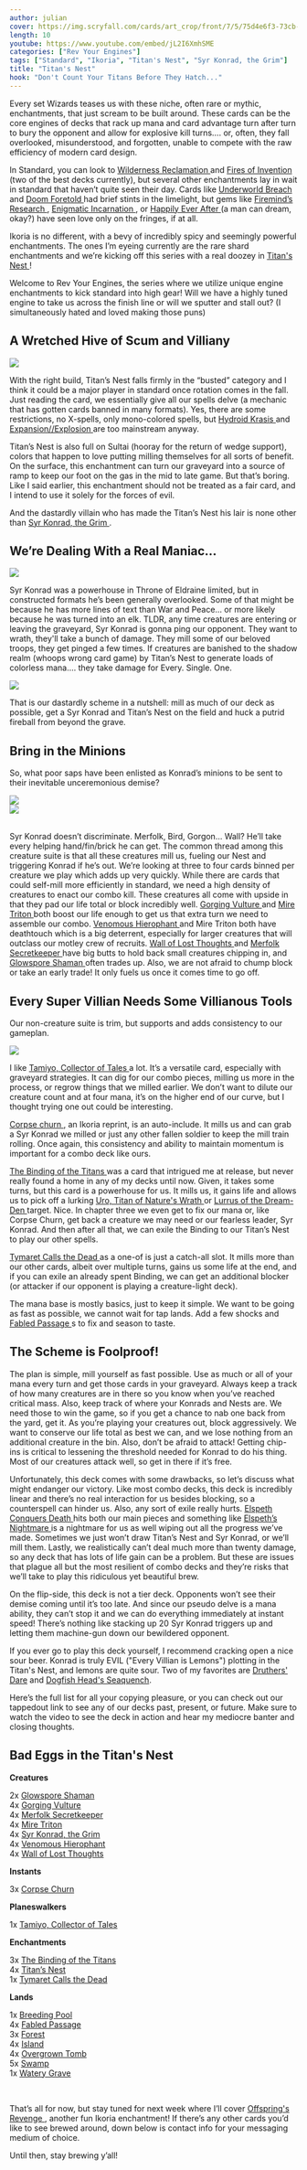 ```yaml
---
author: julian
cover: https://img.scryfall.com/cards/art_crop/front/7/5/75d4e6f3-73cb-4799-bcb9-c1f5bc234a02.jpg?1586521298
length: 10
youtube: https://www.youtube.com/embed/jL2I6XmhSME
categories: ["Rev Your Engines"]
tags: ["Standard", "Ikoria", "Titan's Nest", "Syr Konrad, the Grim"]
title: "Titan's Nest"
hook: "Don't Count Your Titans Before They Hatch..."
---
```

Every set Wizards teases us with these niche, often rare or mythic, enchantments, that just scream to be built around. These cards can be the core engines of decks that 
rack up mana and card advantage turn after turn to bury the opponent and allow for explosive kill turns…. or, often, they fall overlooked, misunderstood, and forgotten, 
unable to compete with the raw efficiency of modern card design.
<p>
In Standard, you can look to 
<a 
    class="accented-link" 
    target="_blank"
    href="https://scryfall.com/card/rna/149/wilderness-reclamation" 
    data-toggle="popover" 
    data-placement="top" 
    data-content="<img src='https://img.scryfall.com/cards/large/front/5/4/54af08f7-9c6c-464e-b2f7-2b5803f36481.jpg?1584831336' width=100% height=100%>">
    Wilderness Reclamation
</a> and
<a 
    class="accented-link" 
    target="_blank"
    href="https://scryfall.com/card/eld/125/fires-of-invention" 
    data-toggle="popover" 
    data-placement="top" 
    data-content="<img src='https://img.scryfall.com/cards/large/front/a/1/a12b16b0-f75f-42d8-9b24-947c1908e0f7.jpg?1572490362' width=100% height=100%>">
    Fires of Invention
</a> (two of the best decks currently), but several other enchantments lay in wait in standard that haven’t quite seen their day. Cards like 
<a 
    class="accented-link" 
    target="_blank"
    href="https://scryfall.com/card/thb/161/underworld-breach" 
    data-toggle="popover" 
    data-placement="top" 
    data-content="<img src='https://img.scryfall.com/cards/large/front/0/e/0e51d796-7279-4c06-87f0-37adbdaa41df.jpg?1583750118' width=100% height=100%>">
    Underworld Breach
</a> and 
<a 
    class="accented-link" 
    target="_blank"
    href="https://scryfall.com/card/eld/187/doom-foretold" 
    data-toggle="popover" 
    data-placement="top" 
    data-content="<img src='https://img.scryfall.com/cards/large/front/e/7/e76c0c83-3e87-474d-bc72-1677eed32cfa.jpg?1572490732' width=100% height=100%>">
    Doom Foretold
</a> had brief stints in the limelight, but gems like 
<a 
    class="accented-link" 
    target="_blank"
    href="https://scryfall.com/card/grn/171/fireminds-research" 
    data-toggle="popover" 
    data-placement="top" 
    data-content="<img src='https://img.scryfall.com/cards/large/front/4/b/4bc926b2-1e54-4c62-8b6c-fce4ef013abc.jpg?1572893624' width=100% height=100%>">
    Firemind’s Research
</a>, 
<a 
    class="accented-link" 
    target="_blank"
    href="https://scryfall.com/card/thb/215/enigmatic-incarnation" 
    data-toggle="popover" 
    data-placement="top" 
    data-content="<img src='https://img.scryfall.com/cards/large/front/d/d/dd116c0b-0404-42ba-978f-7044b1a03d90.jpg?1581481041' width=100% height=100%>">
    Enigmatic Incarnation
</a>, or 
<a 
    class="accented-link" 
    target="_blank"
    href="https://scryfall.com/card/eld/16/happily-ever-after" 
    data-toggle="popover" 
    data-placement="top" 
    data-content="<img src='https://img.scryfall.com/cards/large/front/d/3/d32d85d5-a6f0-4cc5-9fd6-6b329aae2e5b.jpg?1572489697' width=100% height=100%>">
    Happily Ever After
</a> (a man can dream, okay?) have seen love only on the fringes, if at all. 
</p>
<p>
Ikoria is no different, with a bevy of incredibly spicy and seemingly powerful enchantments. The ones I’m eyeing currently are the rare shard enchantments and we’re 
kicking off this series with a real doozey in <a 
    class="accented-link" 
    target="_blank"
    href="https://scryfall.com/card/iko/212/titans-nest" 
    data-toggle="popover" 
    data-placement="top" 
    data-content="<img src='https://img.scryfall.com/cards/large/front/7/5/75d4e6f3-73cb-4799-bcb9-c1f5bc234a02.jpg?1586521298' width=100% height=100%>">
    Titan's Nest
</a>!
</p>
<p>
Welcome to Rev Your Engines, the series where we utilize unique engine enchantments to kick standard into high gear! Will we have a highly tuned engine to take us 
across the finish line or will we sputter and stall out? (I simultaneously hated and loved making those puns)
</p>

## A Wretched Hive of Scum and Villiany

<div class="text-center">
    <img src="/assets/images/RYE/rye1/rye1-4.png" style="max-width: 25%" class="img-fluid">
</div>

<p>
With the right build, Titan’s Nest falls firmly in the “busted” category and I think it could be a major player in standard once rotation comes in the fall. Just 
reading the card, we essentially give all our spells delve (a mechanic that has gotten cards banned in many formats). Yes, there are some restrictions, no X-spells, 
only mono-colored spells, but 
<a 
    class="accented-link" 
    target="_blank"
    href="https://scryfall.com/card/rna/183/hydroid-krasis" 
    data-toggle="popover" 
    data-placement="top" 
    data-content="<img src='https://img.scryfall.com/cards/large/front/8/0/801dd9c6-b159-4e1c-af2c-214c1f573633.jpg?1584833616' width=100% height=100%>">
    Hydroid Krasis
</a> and 
<a 
    class="accented-link" 
    target="_blank"
    href="https://scryfall.com/card/grn/224/expansion-explosion" 
    data-toggle="popover" 
    data-placement="top" 
    data-content="<img src='https://img.scryfall.com/cards/large/front/e/0/e0644c92-4d67-475e-8c8e-0e2c493682fb.jpg?1572893978' width=100% height=100%>">
    Expansion//Explosion
</a> are too mainstream anyway.
</p> 
<p>
Titan’s Nest is also full on Sultai (hooray for the return of wedge support), colors that happen to love putting milling themselves for all sorts of benefit.
On the surface, this enchantment can turn our graveyard into a source of ramp to keep our foot on the gas in the mid to late game. But that’s boring. Like I said 
earlier, this enchantment should not be treated as a fair card, and I intend to use it solely for the forces of evil. 
</p>
<p>
And the dastardly villain who has made the Titan’s Nest his lair is none other than 
<a 
    class="accented-link" 
    target="_blank"
    href="https://scryfall.com/card/eld/107/syr-konrad-the-grim" 
    data-toggle="popover" 
    data-placement="top" 
    data-content="<img src='https://img.scryfall.com/cards/large/front/a/8/a808868f-aea8-4651-9357-85a4d7b4f290.jpg?1572490254' width=100% height=100%>">
    Syr Konrad, the Grim
</a>.
</p>

## We’re Dealing With a Real Maniac…

<div class="text-center">
    <img src="/assets/images/RYE/rye1/rye1-5.png" style="max-width: 25%" class="img-fluid">
</div>

<p>
Syr Konrad was a powerhouse in Throne of Eldraine limited, but in constructed formats he’s been generally overlooked. Some of that might be because he has more lines of 
text than War and Peace… or more likely because he was turned into an elk. TLDR, any time creatures are entering or leaving the graveyard, Syr Konrad is gonna ping our 
opponent. They want to wrath, they'll take a bunch of damage. They mill some of our beloved troops, they get pinged a few times. If creatures are banished to the shadow 
realm (whoops wrong card game) by Titan’s Nest to generate loads of colorless mana…. they take damage for Every. Single. One.

<div class="text-center">
    <img src="https://media.tenor.com/images/9ddd4d18f51e2375710bb9349d07d332/tenor.gif" style="max-width: 100%" class="img-fluid">
</div>

</p>
<p>
That is our dastardly scheme in a nutshell: mill as much of our deck as possible, get a Syr Konrad and Titan’s Nest on the field and huck a putrid fireball from 
beyond the grave.
</p>

## Bring in the Minions

<p>
So, what poor saps have been enlisted as Konrad’s minions to be sent to their inevitable unceremonious demise?
</p>

<img src="/assets/images/RYE/rye1/rye1-1.png" class="img-fluid">
<div class="text-center">
    <img src="/assets/images/RYE/rye1/rye1-2.png" style="max-width: 25%" class="img-fluid">
</div>
<br />
<p>
Syr Konrad doesn’t discriminate. Merfolk, Bird, Gorgon… Wall? He’ll take every helping hand/fin/brick he can get. The common thread among this creature suite is 
that all these creatures mill us, fueling our Nest and triggering Konrad if he’s out. We’re looking at three to four cards binned per creature we play which adds up 
very quickly. While there are cards that could self-mill more efficiently in standard, we need a high density of creatures to enact our combo kill. These creatures all 
come with upside in that they pad our life total or block incredibly well. <a 
    class="accented-link" 
    target="_blank"
    href="https://scryfall.com/card/m20/102/gorging-vulture" 
    data-toggle="popover" 
    data-placement="top" 
    data-content="<img src='https://img.scryfall.com/cards/large/front/3/7/37cbe5f2-5b6b-41de-9586-c7cc83464cf2.jpg?1563898929' width=100% height=100%>">
    Gorging Vulture
</a> and <a 
    class="accented-link" 
    target="_blank"
    href="https://scryfall.com/card/thb/105/mire-triton" 
    data-toggle="popover" 
    data-placement="top" 
    data-content="<img src='https://img.scryfall.com/cards/large/front/3/f/3f8427d3-4d9e-48c9-838b-239fd1357d95.jpg?1581479874' width=100% height=100%>">
    Mire Triton
</a> both boost our life enough to get us that extra turn we need to assemble our combo. <a 
    class="accented-link" 
    target="_blank"
    href="https://scryfall.com/card/thb/122/venomous-hierophant" 
    data-toggle="popover" 
    data-placement="top" 
    data-content="<img src='https://img.scryfall.com/cards/large/front/9/d/9dc2b661-2f42-419d-837f-bbf097c1153c.jpg?1581480034' width=100% height=100%>">
    Venomous Hierophant
</a> and Mire Triton both have deathtouch which is a big deterrent, especially for larger creatures that will outclass our motley crew of 
recruits. 
<a 
    class="accented-link" 
    target="_blank"
    href="https://scryfall.com/card/rna/59/wall-of-lost-thoughts" 
    data-toggle="popover" 
    data-placement="top" 
    data-content="<img src='https://img.scryfall.com/cards/normal/front/0/3/03a0a627-ea7a-48bb-bf30-60b2677dd8ae.jpg?1584830422' width=100% height=100%>">
    Wall of Lost Thoughts
</a> and 
<a 
    class="accented-link" 
    target="_blank"
    href="https://scryfall.com/card/eld/53/merfolk-secretkeeper-venture-deeper" 
    data-toggle="popover" 
    data-placement="top" 
    data-content="<img src='https://img.scryfall.com/cards/large/front/c/e/ceb7308d-608c-4ede-9496-d795fc5bb271.jpg?1572489928' width=100% height=100%>">
    Merfolk Secretkeeper
</a> have big butts to hold back small creatures chipping in, and 
<a 
    class="accented-link" 
    target="_blank"
    href="https://scryfall.com/card/grn/173/glowspore-shaman" 
    data-toggle="popover" 
    data-placement="top" 
    data-content="<img src='https://img.scryfall.com/cards/large/front/0/8/08fe260a-d204-4e75-b3e5-0cd9b4ca7084.jpg?1572893638' width=100% height=100%>">
    Glowspore Shaman
</a> often trades up. Also, we are not afraid to chump block or take an early trade! It only fuels us once it comes time to go off.
</p>

## Every Super Villian Needs Some Villianous Tools

<p>
Our non-creature suite is trim, but supports and adds consistency to our gameplan.
</p>

<img src="/assets/images/RYE/rye1/rye1-3.png" class="img-fluid">

<p>
I like 
<a 
    class="accented-link" 
    target="_blank"
    href="https://scryfall.com/card/war/220/tamiyo-collector-of-tales" 
    data-toggle="popover" 
    data-placement="top" 
    data-content="<img src='https://img.scryfall.com/cards/large/front/7/6/76776b24-a2e1-4590-88e7-8a421baf2fc4.jpg?1557577288' width=100% height=100%>">
    Tamiyo, Collector of Tales
</a> a lot. It’s a versatile card, especially with graveyard strategies. It can dig for our combo pieces, milling us more in the process, or regrow things that we milled 
earlier. We don’t want to dilute our creature count and at four mana, it’s on the higher end of our curve, but I thought trying one out could be interesting.
</p>
<p>
<a 
    class="accented-link" 
    target="_blank"
    href="https://scryfall.com/search?q=corpse+churn+s%3Aiko&unique=cards&as=grid&order=name" 
    data-toggle="popover" 
    data-placement="top" 
    data-content="<img src='https://img.scryfall.com/cards/large/front/a/1/a1c0c764-791d-4181-8f7a-147554d97d97.jpg?1586516237' width=100% height=100%>">
    Corpse churn
</a>, an Ikoria reprint, is an auto-include. It mills us and can grab a Syr Konrad we milled or just any other fallen soldier to keep the mill train 
rolling. Once again, this consistency and ability to maintain momentum is important for a combo deck like ours.
</p>
<p>
<a 
    class="accented-link" 
    target="_blank"
    href="https://scryfall.com/card/thb/166/the-binding-of-the-titans" 
    data-toggle="popover" 
    data-placement="top" 
    data-content="<img src='https://img.scryfall.com/cards/large/front/4/6/46fb94ad-f9be-48b4-b65a-4e736e5ffdbb.jpg?1581480556' width=100% height=100%>">
    The Binding of the Titans
</a> was a card that intrigued me at release, but never really found a home in any of my decks until now. Given, it takes some turns, but 
this card is a powerhouse for us. It mills us, it gains life and allows us to pick off a lurking <a 
    class="accented-link" 
    target="_blank"
    href="https://scryfall.com/card/thb/229/uro-titan-of-natures-wrath" 
    data-toggle="popover" 
    data-placement="top" 
    data-content="<img src='https://img.scryfall.com/cards/large/front/a/0/a0b6a71e-56cb-4d25-8f2b-7a4f1b60900d.jpg?1581481163' width=100% height=100%>">
    Uro, Titan of Nature's Wrath
</a> or 
<a 
    class="accented-link" 
    target="_blank"
    href="https://scryfall.com/card/iko/226/lurrus-of-the-dream-den" 
    data-toggle="popover" 
    data-placement="top" 
    data-content="<img src='https://img.scryfall.com/cards/large/front/5/a/5ad36fb2-c44e-4085-ba0d-54277841ad3a.jpg?1588373355' width=100% height=100%>">
    Lurrus of the Dream-Den
</a> target. Nice. In chapter three we even get to 
fix our mana or, like Corpse Churn, get back a creature we may need or our fearless leader, Syr Konrad. And then after all that, we can exile the Binding to our Titan’s 
Nest to play our other spells.
</p>
<p>
<a 
    class="accented-link" 
    target="_blank"
    href="https://scryfall.com/card/thb/118/tymaret-calls-the-dead" 
    data-toggle="popover" 
    data-placement="top" 
    data-content="<img src='https://img.scryfall.com/cards/large/front/6/8/68c0d087-540a-4249-9265-f13cc8e776ea.jpg?1581479994' width=100% height=100%>">
    Tymaret Calls the Dead
</a> as a one-of is just a catch-all slot. It mills more than our other cards, albeit over multiple turns, gains us some life at the end, 
and if you can exile an already spent Binding, we can get an additional blocker (or attacker if our opponent is playing a creature-light deck).
</p>
<p>
The mana base is mostly basics, just to keep it simple. We want to be going as fast as possible, we cannot wait for tap lands. Add a few shocks and 
<a 
    class="accented-link" 
    target="_blank"
    href="https://scryfall.com/card/eld/244/fabled-passage" 
    data-toggle="popover" 
    data-placement="top" 
    data-content="<img src='https://img.scryfall.com/cards/large/front/b/8/b841bfa8-7c17-4df2-8466-780ab9a4a53a.jpg?1572491204' width=100% height=100%>">
    Fabled Passage
</a>s to fix and season to taste.
</p>

## The Scheme is Foolproof!

<p>
The plan is simple, mill yourself as fast possible. Use as much or all of your mana every turn and get those cards in your graveyard. Always keep a track of how many 
creatures are in there so you know when you’ve reached critical mass. Also, keep track of where your Konrads and Nests are. We need those to win the game, so if you get 
a chance to nab one back from the yard, get it. As you’re playing your creatures out, block aggressively. We want to conserve our life total as best we can, and we lose 
nothing from an additional creature in the bin. Also, don’t be afraid to attack! Getting chip-ins is critical to lessening the threshold needed for Konrad to do his 
thing. Most of our creatures attack well, so get in there if it’s free.
</p>
<p>
Unfortunately, this deck comes with some drawbacks, so let’s discuss what might endanger our victory. Like most combo decks, this deck is incredibly linear and there’s 
no real interaction for us besides blocking, so a counterspell can hinder us. Also, any sort of exile really hurts. 
<a 
    class="accented-link" 
    target="_blank"
    href="https://scryfall.com/card/thb/13/elspeth-conquers-death" 
    data-toggle="popover" 
    data-placement="top" 
    data-content="<img src='https://img.scryfall.com/cards/normal/front/e/a/ea20208b-1939-4c69-8cfd-c0a42f9dc427.jpg?1586801037' width=100% height=100%>">
    Elspeth Conquers Death
</a> hits both our main pieces and something like 
<a 
    class="accented-link" 
    target="_blank"
    href="https://scryfall.com/card/thb/91/elspeths-nightmare" 
    data-toggle="popover" 
    data-placement="top" 
    data-content="<img src='https://img.scryfall.com/cards/normal/front/3/7/37ccd974-d2bc-4fcf-94a7-0a868a04cb98.jpg?1586801044' width=100% height=100%>">
    Elspeth’s Nightmare
</a> is a nightmare for us as well wiping out all the progress we’ve made. Sometimes we just won’t draw Titan’s Nest and Syr Konrad, or we’ll mill them. Lastly, we 
realistically can’t deal much more than twenty damage, so any deck that has lots of life gain can be a problem. But these are issues that plague all but the most 
resilient of combo decks and they’re risks that we’ll take to play this ridiculous yet beautiful brew. 
</p>
<p>
On the flip-side, this deck is not a tier deck. Opponents won’t see their demise coming until it’s too late. And since our pseudo delve is a mana ability, they can’t 
stop it and we can do everything immediately at instant speed! There’s nothing like stacking up 20 Syr Konrad triggers up and letting them machine-gun down our 
bewildered opponent. 
</p>
<p>
If you ever go to play this deck yourself, I recommend cracking open a nice sour beer. Konrad is truly EVIL ("Every Villian is Lemons") plotting in the Titan's Nest, and lemons are quite sour. Two of my favorites are 
<a href="http://www.druthersbrewing.com/beer/the-dare-gose">Druthers' Dare</a> 
and 
<a href="https://www.dogfish.com/brewery/beer/seaquench-ale">Dogfish Head's Seaquench</a>.
</p>
<p>
Here’s the full list for all your copying pleasure, or you can check out our tappedout link to see any of our decks past, present, or future. Make sure to watch the video to see the deck in action and hear my mediocre banter and closing thoughts. 
</p>

## Bad Eggs in the Titan's Nest

<div class="row">
   <div class="col-md-2"></div>
   <div class="col-md-8">
       <div class="row">
           <div class="col-6">
               <b>Creatures</b>
               <p class="mb-0">
                    2x <a
                       class="accented-link"
                       target="_blank"
                       href="https://scryfall.com/card/grn/173/glowspore-shaman"
                       data-toggle="popover"
                       data-placement="top"
                       data-content="<img src='https://img.scryfall.com/cards/large/front/0/8/08fe260a-d204-4e75-b3e5-0cd9b4ca7084.jpg?1572893638' width=100% height=100%>">
                       Glowspore Shaman
                   </a><br />
                    4x <a
                       class="accented-link"
                       target="_blank"
                       href="https://scryfall.com/card/m20/102/gorging-vulture"
                       data-toggle="popover"
                       data-placement="top"
                       data-content="<img src='https://img.scryfall.com/cards/large/front/3/7/37cbe5f2-5b6b-41de-9586-c7cc83464cf2.jpg?1563898929' width=100% height=100%>">
                       Gorging Vulture
                   </a><br />
                    4x <a
                       class="accented-link"
                       target="_blank"
                       href="https://scryfall.com/card/eld/53/merfolk-secretkeeper-venture-deeper"
                       data-toggle="popover"
                       data-placement="top"
                       data-content="<img src='https://img.scryfall.com/cards/large/front/c/e/ceb7308d-608c-4ede-9496-d795fc5bb271.jpg?1572489928' width=100% height=100%>">
                       Merfolk Secretkeeper
                   </a><br />
                    4x <a
                       class="accented-link"
                       target="_blank"
                       href="https://img.scryfall.com/cards/large/front/0/d/0dcdad71-323e-41e0-a1b3-9fd5b753e71c.jpg?1584831692"
                       data-toggle="popover"
                       data-placement="top"
                       data-content="<img src='https://img.scryfall.com/cards/large/front/3/f/3f8427d3-4d9e-48c9-838b-239fd1357d95.jpg?1581479874' width=100% height=100%>">
                       Mire Triton
                   </a><br />
                    4x <a
                       class="accented-link"
                       target="_blank"
                       href="https://img.scryfall.com/cards/large/front/0/d/0dcdad71-323e-41e0-a1b3-9fd5b753e71c.jpg?1584831692"
                       data-toggle="popover"
                       data-placement="top"
                       data-content="<img src='https://img.scryfall.com/cards/large/front/0/d/0dcdad71-323e-41e0-a1b3-9fd5b753e71c.jpg?1584831692' width=100% height=100%>">
                       Syr Konrad, the Grim
                   </a><br />
                    4x <a
                       class="accented-link"
                       target="_blank"
                       href="https://scryfall.com/card/thb/122/venomous-hierophant"
                       data-toggle="popover"
                       data-placement="top"
                       data-content="<img src='https://img.scryfall.com/cards/large/front/9/d/9dc2b661-2f42-419d-837f-bbf097c1153c.jpg?1581480034' width=100% height=100%>">
                       Venomous Hierophant
                   </a><br />
                    4x <a
                       class="accented-link"
                       target="_blank"
                       href="https://scryfall.com/card/rna/59/wall-of-lost-thoughts"
                       data-toggle="popover"
                       data-placement="top"
                       data-content="<img src='https://img.scryfall.com/cards/normal/front/0/3/03a0a627-ea7a-48bb-bf30-60b2677dd8ae.jpg?1584830422' width=100% height=100%>">
                       Wall of Lost Thoughts
                   </a>
               </p>
               <b>Instants</b>
               <p class="mb-0">3x <a
                       class="accented-link"
                       target="_blank"
                       href="https://scryfall.com/search?q=corpse+churn+s%3Aiko&unique=cards&as=grid&order=name"
                       data-toggle="popover"
                       data-placement="top"
                       data-content="<img src='https://img.scryfall.com/cards/large/front/a/1/a1c0c764-791d-4181-8f7a-147554d97d97.jpg?1586516237' width=100% height=100%>">
                       Corpse Churn
                   </a>
               </p>
                <b>Planeswalkers</b>
               <p class="mb-0">1x <a
                       class="accented-link"
                       target="_blank"
                       href="https://scryfall.com/card/war/220/tamiyo-collector-of-tales"
                       data-toggle="popover"
                       data-placement="top"
                       data-content="<img src='https://img.scryfall.com/cards/large/front/7/6/76776b24-a2e1-4590-88e7-8a421baf2fc4.jpg?1557577288' width=100% height=100%>">
                       Tamiyo, Collector of Tales
                   </a>
               </p>
           </div>
           <div class="col-6">
            <b>Enchantments</b>
               <p class="mb-0">3x <a
                       class="accented-link"
                       target="_blank"
                       href="https://scryfall.com/card/thb/166/the-binding-of-the-titans"
                       data-toggle="popover"
                       data-placement="top"
                       data-content="<img src='https://img.scryfall.com/cards/large/front/4/6/46fb94ad-f9be-48b4-b65a-4e736e5ffdbb.jpg?1581480556' width=100% height=100%>">
                       The Binding of the Titans
                   </a><br />
               	4x <a
                       class="accented-link"
                       target="_blank"
                       href="https://scryfall.com/card/iko/212/titans-nest"
                       data-toggle="popover"
                       data-placement="top"
                       data-content="<img src='https://img.scryfall.com/cards/large/front/7/5/75d4e6f3-73cb-4799-bcb9-c1f5bc234a02.jpg?1586521298' width=100% height=100%>">
                       Titan’s Nest
                   </a><br />
                1x <a
                       class="accented-link"
                       target="_blank"
                       href=""
                       data-toggle="popover"
                       data-placement="top"
                       data-content="<img src='https://img.scryfall.com/cards/large/front/6/8/68c0d087-540a-4249-9265-f13cc8e776ea.jpg?1581479994' width=100% height=100%>">
                       Tymaret Calls the Dead
                   </a>
               </p>
               <b>Lands</b>
               <p class="mb-0">1x <a
                       class="accented-link"
                       target="_blank"
                       href="https://scryfall.com/card/rna/246/breeding-pool"
                       data-toggle="popover"
                       data-placement="top"
                       data-content="<img src='https://img.scryfall.com/cards/large/front/b/b/bb54233c-0844-4965-9cde-e8a4ef3e11b8.jpg?1584832238' width=100% height=100%>">
                       Breeding Pool
                   </a><br />
                    4x <a
                       class="accented-link"
                       target="_blank"
                       href="https://scryfall.com/card/eld/244/fabled-passage"
                       data-toggle="popover"
                       data-placement="top"
                       data-content="<img src='https://img.scryfall.com/cards/large/front/b/8/b841bfa8-7c17-4df2-8466-780ab9a4a53a.jpg?1572491204' width=100% height=100%>">
                       Fabled Passage
                   </a><br />
                    3x <a
                       class="accented-link"
                       target="_blank"
                       href="https://scryfall.com/search?q=forest+s%3Aiko&unique=cards&as=grid&order=name"
                       data-toggle="popover"
                       data-placement="top"
                       data-content="<img src='https://img.scryfall.com/cards/large/front/9/c/9c348494-f60c-4bd1-9077-bff24f2e634b.jpg?1586518815' width=100% height=100%>">
                       Forest
                   </a><br />
                    4x <a
                       class="accented-link"
                       target="_blank"
                       href="https://scryfall.com/search?q=island+s%3Aiko&unique=cards&as=grid&order=name"
                       data-toggle="popover"
                       data-placement="top"
                       data-content="<img src='https://img.scryfall.com/cards/large/front/4/b/4b2ad5b3-7257-4521-8916-6b1cbfb89e27.jpg?1586518244' width=100% height=100%>">
                       Island
                   </a><br />
                    4x <a
                       class="accented-link"
                       target="_blank"
                       href="https://scryfall.com/card/grn/253/overgrown-tomb"
                       data-toggle="popover"
                       data-placement="top"
                       data-content="<img src='https://img.scryfall.com/cards/large/front/e/f/eff1f52c-5c43-4260-aaa0-6920846a191c.jpg?1572894177' width=100% height=100%>">
                       Overgrown Tomb
                   </a><br />
                    5x <a
                       class="accented-link"
                       target="_blank"
                       href="https://scryfall.com/search?q=swamp+s%3Aiko&unique=cards&as=grid&order=name"
                       data-toggle="popover"
                       data-placement="top"
                       data-content="<img src='https://img.scryfall.com/cards/large/front/6/c/6c8c3f0e-7af4-410b-a675-9ea84f51e812.jpg?1586518729' width=100% height=100%>">
                       Swamp
                   </a><br />
                    1x <a
                       class="accented-link"
                       target="_blank"
                       href="https://scryfall.com/card/grn/259/watery-grave"
                       data-toggle="popover"
                       data-placement="top"
                       data-content="<img src='https://img.scryfall.com/cards/large/front/7/d/7d4595f2-9297-40dc-b2dd-7144bbb401f7.jpg?1572894217' width=100% height=100%>">
                       Watery Grave
                   </a>
               </p>
           </div>
       </div>
   </div>
</div>
<br />
<p>
That’s all for now, but stay tuned for next week where I’ll cover 
<a 
    class="accented-link" 
    target="_blank"
    href="https://scryfall.com/card/iko/198/offsprings-revenge" 
    data-toggle="popover" 
    data-placement="top" 
    data-content="<img src='https://img.scryfall.com/cards/large/front/7/8/78619ffb-f514-4f9f-9d77-3ab49e045f7c.jpg?1586457085' width=100% height=100%>">
    Offspring's Revenge
</a>, another fun Ikoria enchantment! If there’s any other cards you’d like to see brewed around, down below is contact info for your messaging medium of choice. 
</p>
<p>
Until then, stay brewing y’all!
</p>